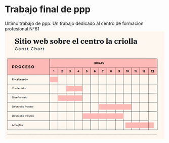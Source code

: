 # Trabajo final de ppp
Ultimo trabajo de ppp. Un trabajo dedicado al centro de formacion profesional N°61
<img src="Proceso.PNG"></img>
